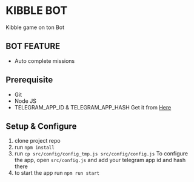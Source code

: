 # KIBBLE BOT

Kibble game on ton Bot

## BOT FEATURE

- Auto complete missions

## Prerequisite

- Git
- Node JS
- TELEGRAM_APP_ID & TELEGRAM_APP_HASH Get it from [Here](https://my.telegram.org/auth?to=apps)

## Setup & Configure

1. clone project repo
2. run `npm install`
3. run `cp src/config/config_tmp.js src/config/config.js`
   To configure the app, open `src/config.js` and add your telegram app id and hash there
4. to start the app run `npm run start`
